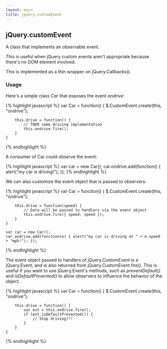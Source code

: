 ```yaml
---
layout: main
title: jquery.customEvent
---
```


## jQuery.customEvent
A class that implements an observable event. 

This is useful when jQuery custom events aren't appropriate because there's no DOM element involved. 

This is implemented as a thin wrapper on jQuery.Callbacks().

### Usage

Here's a simple class *Car* that exposes the event *ondrive*:

{% highlight javascript %}
    var Car = function() {
        $.CustomEvent.create(this, "ondrive");
    
        this.drive = function() {
            // TODO some driving implementation
            this.ondrive.fire();
        }
    }
{% endhighlight %}

A consumer of Car could observe the event:

{% highlight javascript %}
    var car = new Car();
    car.ondrive.add(function() { alert("my car is driving!"); });
{% endhighlight %}

We can also customize the event object that is passed to observers:

{% highlight javascript %}
    var Car = function() {
        $.CustomEvent.create(this, "ondrive");
    
        this.drive = function(speed) {
            // Data will be passed to handlers via the event object
            this.ondrive.fire({ speed: speed }); 
        }
    }

    var car = new Car();
    car.ondrive.add(function(e) { alert("my car is driving at " + e.speed + "mph!"); });
{% endhighlight %}

The event object passed to handlers of jQuery.CustomEvent is a jQuery.Event, and is
also returned from jQuery.CustomEvent.fire(). This is useful if you want to use jQuery.Event's methods, 
such as *preventDefault()* and *isDefaultPrevented()* to allow observers to influence the behavior of the
object.

{% highlight javascript %}
    var Car = function() {
        $.CustomEvent.create(this, "ondrive");
    
        this.drive = function() {
            var evt = this.ondrive.fire(); 
            if (evt.isDefaultPrevented()) {
                // Stop driving!!!
            }
        }
    }
{% endhighlight %}

